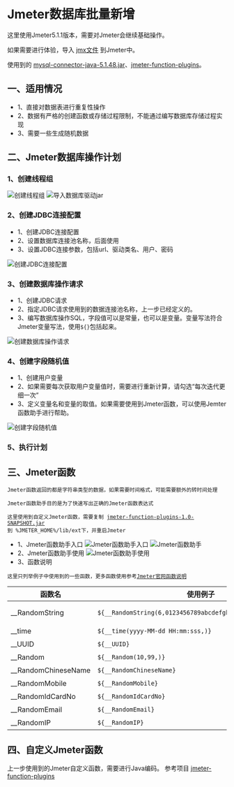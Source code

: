 # Jmeter数据库批量新增

这里使用Jmeter5.1.1版本，需要对Jmeter会继续基础操作。

如果需要进行体验，导入 [jmx文件](01_测试数据准备/04_jmeter批量新增/JDBC-Request.jmx) 到Jmeter中。

使用到的 [mysql-connector-java-5.1.48.jar](01_测试数据准备/04_jmeter批量新增/mysql-connector-java-5.1.48.jar)、[jmeter-function-plugins](01_测试数据准备/04_jmeter批量新增/jmeter-function-plugins-1.0-SNAPSHOT.jar)。


## 一、适用情况
- 1、直接对数据表进行重复性操作
- 2、数据有严格的创建函数或存储过程限制，不能通过编写数据库存储过程实现
- 3、需要一些生成随机数据

## 二、Jmeter数据库操作计划
### 1、创建线程组
![创建线程组](https://upload.cc/i1/2019/09/29/MWuo7z.png)
![导入数据库驱动jar](https://upload.cc/i1/2019/09/29/6Efs2x.png)

### 2、创建JDBC连接配置
- 1、创建JDBC连接配置
- 2、设置数据库连接池名称，后面使用
- 3、设置JDBC连接参数，包括url、驱动类名、用户、密码

![创建JDBC连接配置](https://upload.cc/i1/2019/09/29/aNxV8k.png)

### 3、创建数据库操作请求
- 1、创建JDBC请求
- 2、指定JDBC请求使用到的数据连接池名称，上一步已经定义的。
- 3、编写数据库操作SQL，字段值可以是常量，也可以是变量。变量写法符合Jmeter变量写法，使用```${}```包括起来。

![创建数据库操作请求](https://upload.cc/i1/2019/09/29/vcP1gm.png)

### 4、创建字段随机值
- 1、创建用户变量
- 2、如果需要每次获取用户变量值时，需要进行重新计算，请勾选“每次迭代更细一次”
- 3、定义变量名和变量的取值。如果需要使用到Jmeter函数，可以使用Jemter函数助手进行帮助。

![创建字段随机值](https://upload.cc/i1/2019/09/29/SHzfmp.png)

### 5、执行计划

## 三、Jmeter函数
<code>Jmeter函数返回的都是字符串类型的数据，如果需要时间格式，可能需要额外的转时间处理</code>

<code>Jmeter函数助手目的是为了快速写出正确的Jmeter函数表达式</code>

<code>这里使用到自定义Jmeter函数，需要复制 [jmeter-function-plugins-1.0-SNAPSHOT.jar](01_测试数据准备/04_jmeter批量新增/jmeter-function-plugins-1.0-SNAPSHOT.jar) 到 %JMETER_HOME%/lib/ext下，并重启Jmeter</code>


- 1、Jmeter函数助手入口
![Jmeter函数助手入口](https://upload.cc/i1/2019/09/29/LIKrxq.png)
![Jmeter函数助手](https://upload.cc/i1/2019/09/29/Xl1oYw.png)
- 2、Jmeter函数助手使用
![Jmeter函数助手使用](https://upload.cc/i1/2019/09/29/ygjXpa.png)
- 3、函数说明

<code>这里只列举例子中使用到的一些函数，更多函数使用参考[Jmeter官网函数说明](https://jmeter.apache.org/usermanual/functions.html)</code>


| 函数名 | 使用例子 | 解释说明 | 
| ---- | ---- | ---- |
| __RandomString | ```${__RandomString(6,0123456789abcdefghijklmnopgrstuvwxyz,)}```| 从“0123456789abcdefghijklmnopgrstuvwxyz”中生成随机的6个字符串，可重复 |
| __time | ```${__time(yyyy-MM-dd HH:mm:sss,)}``` | 按指定时间格式，生成随机时间字符串 |
| __UUID |  ```${__UUID}``` | 生成UUID，包含“-” |
| __Random | ```${__Random(10,99,)}``` | 生成10到99的范围的一个数字，包含10和99 |
| __RandomChineseName | ```${__RandomChineseName}```| 生成随机中国姓名(非内置函数) |
| __RandomMobile | ```${__RandomMobile}```| 生成随机手机号码(非内置函数) |
| __RandomIdCardNo | ```${__RandomIdCardNo}```| 生成随机身份证件号(非内置函数) |
| __RandomEmail | ```${__RandomEmail}```| 生成随机电子邮箱(非内置函数) |
| __RandomIP | ```${__RandomIP}```| 生成随机IPv4地址(非内置函数) |

## 四、自定义Jmeter函数
上一步使用到的Jmeter自定义函数，需要进行Java编码。
参考项目 [jmeter-function-plugins](https://gitee.com/lin_bo/jmeter-function-plugins)